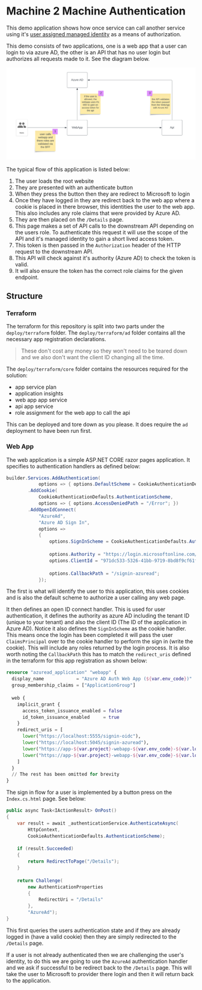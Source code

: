 # Machine 2 Machine Authentication

This demo application shows how once service can call another service using it's [user assigned managed identity](https://learn.microsoft.com/en-us/azure/active-directory/managed-identities-azure-resources/overview) as a means of authorization.

This demo consists of two applications, one is a web app that a user can login to via azure AD, the other is an API that has no user login but authorizes all requests made to it. See the diagram below.

![diagram](./images/auth_flow.png)

The typical flow of this application is listed below:

1. The user loads the root website
2. They are presented with an authenticate button
3. When they press the button then they are redirect to Microsoft to login
4. Once they have logged in they are redirect back to the web app where a cookie is placed in there browser, this identities the user to the web app. This also includes any role claims that were provided by Azure AD.
5. They are then placed on the `/Details` page.
6. This page makes a set of API calls to the downstream API depending on the users role. To authenticate this request it will use the scope of the API and it's managed identity to gain a short lived access token.
7. This token is then passed in the `Authorization` header of the HTTP request to the downstream API.
8. This API will check against it's authority (Azure AD) to check the token is valid.
9. It will also ensure the token has the correct role claims for the given endpoint.

## Structure

### Terraform

The terraform for this repository is split into two parts under the `deploy/terraform` folder. The `deploy/terraform/ad` folder contains all the necessary app registration declarations. 

> These don't cost any money so they won't need to be teared down and we also don't want the client ID changing all the time.

The `deploy/terraform/core` folder contains the resources required for the solution:
* app service plan
* application insights
* web app app service
* api app service
* role assignment for the web app to call the api

This can be deployed and tore down as you please. It does require the `ad` deployment to have been run first.

### Web App

The web application is a simple ASP.NET CORE razor pages application. It specifies to authentication handlers as defined below:

```csharp
builder.Services.AddAuthentication(
            options => { options.DefaultScheme = CookieAuthenticationDefaults.AuthenticationScheme; })
        .AddCookie(
            CookieAuthenticationDefaults.AuthenticationScheme,
            options => { options.AccessDeniedPath = "/Error"; })
        .AddOpenIdConnect(
            "AzureAd",
            "Azure AD Sign In",
            options =>
            {
                options.SignInScheme = CookieAuthenticationDefaults.AuthenticationScheme;

                options.Authority = "https://login.microsoftonline.com/16e04e4f-42c3-445b-9884-605e3bacbeee/v2.0";
                options.ClientId = "971dc533-5326-41bb-9719-8bd8f9cf61f4";

                options.CallbackPath = "/signin-azuread";
            });
```

The first is what will identify the user to this application, this uses cookies and is also the default scheme to authorize a user calling any web page.

It then defines an open ID connect handler. This is used for user authentication, it defines the authority as azure AD including the tenant ID (unique to your tenant) and also the client ID (The ID of the application in Azure AD). Notice it also defines the `SignInScheme` as the cookie handler. This means once the login has been completed it will pass the user `ClaimsPrincipal` over to the cookie handler to perform the sign in (write the cookie). This will include any roles returned by the login process. It is also worth noting the `CallbackPath` this has to match the `redirect_uris` defined in the terraform for this app registration as shown below:

```terraform
resource "azuread_application" "webapp" {
  display_name            = "Azure AD Auth Web App (${var.env_code})"
  group_membership_claims = ["ApplicationGroup"]

  web {
    implicit_grant {
      access_token_issuance_enabled = false
      id_token_issuance_enabled     = true
    }
    redirect_uris = [
      lower("https://localhost:5555/signin-oidc"),
      lower("https://localhost:5045/signin-azuread"),
      lower("https://app-${var.project}-webapp-${var.env_code}-${var.location_code}.azurewebsites.net/signin-azuread"),
      lower("https://app-${var.project}-webapp-${var.env_code}-${var.location_code}/signin-azuread"),
    ]
  }
  // The rest has been omitted for brevity
}
```

The sign in flow for a user is implemented by a button press on the `Index.cs.html` page. See below:

```c#
public async Task<IActionResult> OnPost()
{
    var result = await _authenticationService.AuthenticateAsync(
        HttpContext,
        CookieAuthenticationDefaults.AuthenticationScheme);

    if (result.Succeeded)
    {
        return RedirectToPage("/Details");
    }
    
    return Challenge(
        new AuthenticationProperties
        {
            RedirectUri = "/Details"
        },
        "AzureAd");
}
```

This first queries the users authentication state and if they are already logged in (have a valid cookie) then they are simply redirected to the `/Details` page.

If a user is not already authenticated then we are challenging the user's identity, to do this we are going to use the `AzureAd` authentication handler and we ask if successful to be redirect back to the `/Details` page. This will take the user to Microsoft to provider there login and then it will return back to the application.
